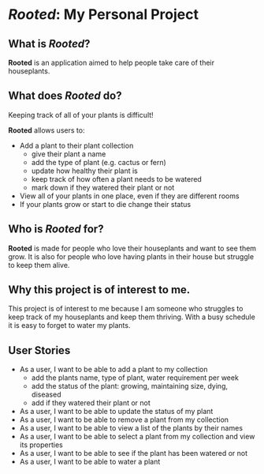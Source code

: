 # *Rooted*: My Personal Project

## What is *Rooted*?
**Rooted** is an application aimed to help people take care
of their houseplants.

## What does *Rooted* do?

Keeping track of all of your plants is difficult!

**Rooted** allows users to:
- Add a plant to their plant collection
  - give their plant a name
  - add the type of plant (e.g. cactus or fern)
  - update how healthy their plant is
  - keep track of how often a plant needs to be watered
  - mark down if they watered their plant or not
- View all of your plants in one place, even if they are different rooms
- If your plants grow or start to die change their status


## Who is *Rooted* for?
**Rooted** is made for people who love their houseplants
and want to see them grow. It is also for people who
love having plants in their house but struggle to keep them alive.

## Why this project is of interest to me.
This project is of interest to me because I am someone who
struggles to keep track of my houseplants and keep them thriving.
With a busy schedule it is easy to forget to water my plants. 

## User Stories

- As a user, I want to be able to add a plant to my collection
  - add the plants name, type of plant, water requirement per week
  - add the status of the plant: growing, maintaining size, dying, diseased
  - add if they watered their plant or not
- As a user, I want to be able to update the status of my plant
- As a user, I want to be able to remove a plant from my collection
- As a user, I want to be able to view a list of the plants by their names
- As a user, I want to be able to select a plant from my collection and view its properties
- As a user, I want to be able to see if the plant has been watered or not
- As a user, I want to be able to water a plant
